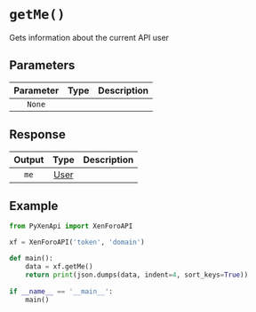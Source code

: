 # ``getMe()`` 
Gets information about the current API user

## Parameters
| Parameter      | Type                          | Description                              |
| :---------: | :----------------------------------: | :----------------------------------: |
| `None`       |  |

## Response
| Output      | Type                          | Description                                 |
| :---------: | :----------------------------------: | :----------------------------------: |
| `me`       | <a href="https://xenforo.com/community/pages/api-endpoints/#type_User">User</a> |                                                       |

## Example
```py linenums="1"
from PyXenApi import XenForoAPI

xf = XenForoAPI('token', 'domain')

def main():
	data = xf.getMe()
	return print(json.dumps(data, indent=4, sort_keys=True))
	
if __name__ == '__main__':
	main()
```